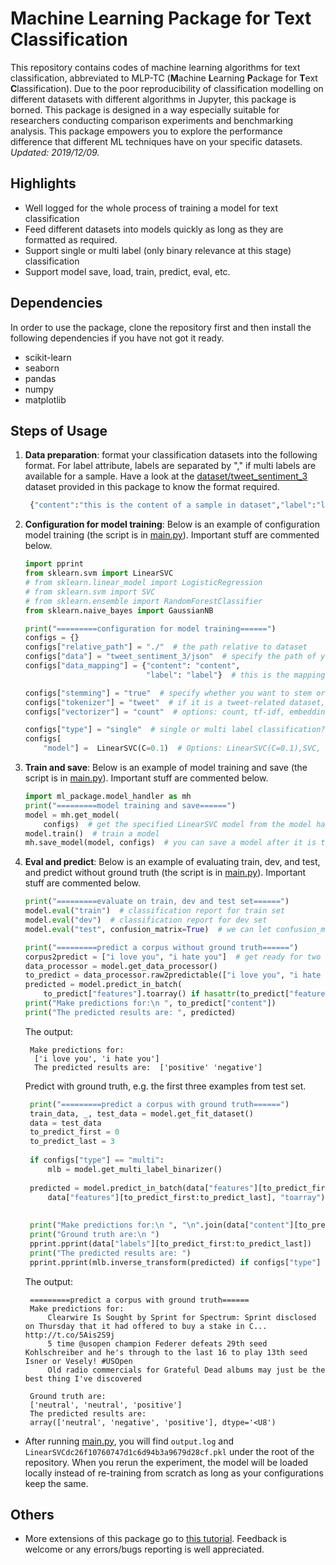 # Machine Learning Package for Text Classification


This repository contains codes of machine learning algorithms for text classification, abbreviated to MLP-TC (**M**achine **L**earning **P**ackage for **T**ext **C**lassification).
Due to the poor reproducibility of classification modelling on different datasets with different algorithms in Jupyter, this package is borned. This package is designed in a way especially suitable for researchers conducting comparison experiments and benchmarking analysis.
This package empowers you to explore the performance difference that different ML techniques have on your specific datasets.  _Updated: 2019/12/09._

## Highlights

- Well logged for the whole process of training a model for text classification 
- Feed different datasets into models quickly as long as they are formatted as required.
- Support single or multi label (only binary relevance at this stage) classification
- Support model save, load, train, predict, eval, etc.
   
## Dependencies
In order to use the package, clone the repository first and then install the following dependencies if you have not got it ready. 

- scikit-learn
- seaborn
- pandas
- numpy
- matplotlib

## Steps of Usage
1. **Data preparation**: format your classification datasets into the following format. For label attribute, labels are separated by "," if multi labels are available for a sample.
   Have a look at the [dataset/tweet_sentiment_3](dataset/tweet_sentiment_3) dataset provided in this package to know the format required. 
   ```python
    {"content":"this is the content of a sample in dataset","label":"label1,label2,..."}
    ```
2. **Configuration for model training**: Below is an example of configuration model training (the script is in [main.py](main.py)). Important stuff are commented below.

    ```python
    import pprint
    from sklearn.svm import LinearSVC
    # from sklearn.linear_model import LogisticRegression
    # from sklearn.svm import SVC
    # from sklearn.ensemble import RandomForestClassifier
    from sklearn.naive_bayes import GaussianNB
    
    print("=========configuration for model training======")
    configs = {}
    configs["relative_path"] = "./"  # the path relative to dataset
    configs["data"] = "tweet_sentiment_3/json"  # specify the path of your data that is under the dataset dir
    configs["data_mapping"] = {"content": "content",
                               "label": "label"}  # this is the mapping from the package required attribute names to your json dataset attributes
    
    configs["stemming"] = "true"  # specify whether you want to stem or not in preprocessing
    configs["tokenizer"] = "tweet"  # if it is a tweet-related dataset, it is suggested to use tweet tokenizer, or "string"
    configs["vectorizer"] = "count"  # options: count, tf-idf, embeddings/glove.twitter.27B.100d.txt.gz
    
    configs["type"] = "single"  # single or multi label classification?
    configs[
        "model"] =  LinearSVC(C=0.1)  # Options: LinearSVC(C=0.1),SVC, LogisticRegression(solver='ibfgs'),GaussianNB(),RandomForest, etc.
    ```

3. **Train and save**: Below is an example of model training and save (the script is in [main.py](main.py)). Important stuff are commented below.
    ```python
   import ml_package.model_handler as mh
    print("=========model training and save======")
    model = mh.get_model(
        configs)  # get the specified LinearSVC model from the model handler with configs passed as the parameter
    model.train()  # train a model
    mh.save_model(model, configs)  # you can save a model after it is trained
    ```
4. **Eval and predict**: Below is an example of evaluating train, dev, and test, and predict without ground truth (the script is in [main.py](main.py)). Important stuff are commented below.
    ```python
    print("=========evaluate on train, dev and test set======")
    model.eval("train")  # classification report for train set
    model.eval("dev")  # classification report for dev set
    model.eval("test", confusion_matrix=True)  # we can let confusion_matrix=True so as to report confusion matrix as well
    
    print("=========predict a corpus without ground truth======")
    corpus2predict = ["i love you", "i hate you"]  # get ready for two documents
    data_processor = model.get_data_processor()
    to_predict = data_processor.raw2predictable(["i love you", "i hate you"])
    predicted = model.predict_in_batch(
        to_predict["features"].toarray() if hasattr(to_predict["features"], "toarray") else to_predict["features"])
    print("Make predictions for:\n ", to_predict["content"])
    print("The predicted results are: ", predicted)
    ```
     The output:
      
        Make predictions for:
         ['i love you', 'i hate you']
         The predicted results are:  ['positive' 'negative']
         
   Predict with ground truth, e.g. the first three examples from test set.
   ```python
    print("=========predict a corpus with ground truth======")
    train_data, _, test_data = model.get_fit_dataset()
    data = test_data
    to_predict_first = 0
    to_predict_last = 3
    
    if configs["type"] == "multi":
        mlb = model.get_multi_label_binarizer()
    
    predicted = model.predict_in_batch(data["features"][to_predict_first:to_predict_last].toarray() if hasattr(
        data["features"][to_predict_first:to_predict_last], "toarray") else data["features"][
                                                                            to_predict_first:to_predict_last])
    
    print("Make predictions for:\n ", "\n".join(data["content"][to_predict_first:to_predict_last]))
    print("Ground truth are:\n ")
    pprint.pprint(data["labels"][to_predict_first:to_predict_last])
    print("The predicted results are: ")
    pprint.pprint(mlb.inverse_transform(predicted) if configs["type"] == "multi" else predicted)
    ```
   The output:
      
        =========predict a corpus with ground truth======
        Make predictions for:
            Clearwire Is Sought by Sprint for Spectrum: Sprint disclosed on Thursday that it had offered to buy a stake in C... http://t.co/5Ais2S9j
            5 time @usopen champion Federer defeats 29th seed Kohlschreiber and he's through to the last 16 to play 13th seed Isner or Vesely! #USOpen
            Old radio commercials for Grateful Dead albums may just be the best thing I've discovered
            
        Ground truth are:
        ['neutral', 'neutral', 'positive']
        The predicted results are: 
        array(['neutral', 'negative', 'positive'], dtype='<U8')
         
 * After running [main.py](main.py), you will find `output.log` and `LinearSVCdc26f10760747d1c6d94b3a9679d28cf.pkl` under the root of the repository. When you rerun the experiment, the model will be loaded locally instead of re-training from scratch as long as your configurations keep the same.

## Others
- More extensions of this package go to [this tutorial](/). Feedback is welcome or any errors/bugs reporting is well appreciated.
